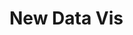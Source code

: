 # New Data Vis

<div class='tableauPlaceholder' id='viz1643818345869' style='position: relative'><object class='tableauViz'  style='display:none;'><param name='host_url' value='https%3A%2F%2Fpublic.tableau.com%2F' /> <param name='embed_code_version' value='3' /> <param name='site_root' value='' /><param name='name' value='TelllingStoriesAlternateDataVisDemo2&#47;Sheet1' /><param name='tabs' value='no' /><param name='toolbar' value='yes' /><param name='animate_transition' value='yes' /><param name='display_static_image' value='yes' /><param name='display_spinner' value='yes' /><param name='display_overlay' value='yes' /><param name='display_count' value='yes' /><param name='language' value='en-US' /><param name='filter' value='publish=yes' /></object></div>               
<script type='text/javascript'>                  
var divElement = document.getElementById('viz1643818345869');                    
var vizElement = divElement.getElementsByTagName('object')[0];                  
vizElement.style.width='100%';
vizElement.style.height=(divElement.offsetWidth*0.75)+'px';                   
var scriptElement = document.createElement('script');                  
scriptElement.src = 'https://public.tableau.com/javascripts/api/viz_v1.js'; 
vizElement.parentNode.insertBefore(scriptElement, vizElement);           
</script>
